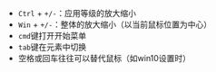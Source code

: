 - `Ctrl` + `+/-`：应用等级的放大缩小
- `Win` + `+/-`：整体的放大缩小（以当前鼠标位置为中心）
- `cmd`键打开开始菜单
- `tab`键在元素中切换
- 空格或回车往往可以替代鼠标（如win10设置时）